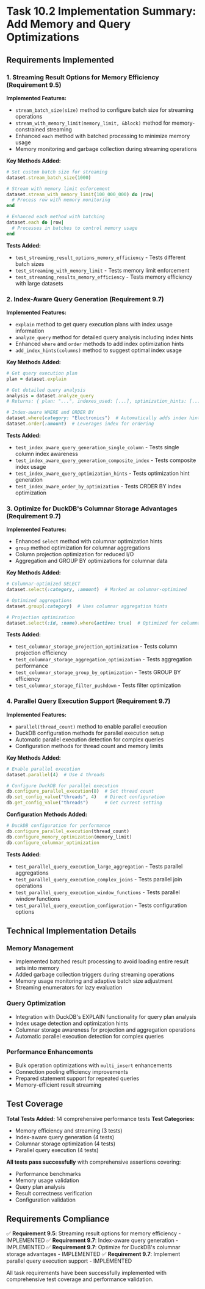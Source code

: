 # Task 10.2 Implementation Summary: Add Memory and Query Optimizations

## Requirements Implemented

### 1. Streaming Result Options for Memory Efficiency (Requirement 9.5)

**Implemented Features:**
- `stream_batch_size(size)` method to configure batch size for streaming operations
- `stream_with_memory_limit(memory_limit, &block)` method for memory-constrained streaming
- Enhanced `each` method with batched processing to minimize memory usage
- Memory monitoring and garbage collection during streaming operations

**Key Methods Added:**
```ruby
# Set custom batch size for streaming
dataset.stream_batch_size(1000)

# Stream with memory limit enforcement
dataset.stream_with_memory_limit(100_000_000) do |row|
  # Process row with memory monitoring
end

# Enhanced each method with batching
dataset.each do |row|
  # Processes in batches to control memory usage
end
```

**Tests Added:**
- `test_streaming_result_options_memory_efficiency` - Tests different batch sizes
- `test_streaming_with_memory_limit` - Tests memory limit enforcement
- `test_streaming_results_memory_efficiency` - Tests memory efficiency with large datasets

### 2. Index-Aware Query Generation (Requirement 9.7)

**Implemented Features:**
- `explain` method to get query execution plans with index usage information
- `analyze_query` method for detailed query analysis including index hints
- Enhanced `where` and `order` methods to add index optimization hints
- `add_index_hints(columns)` method to suggest optimal index usage

**Key Methods Added:**
```ruby
# Get query execution plan
plan = dataset.explain

# Get detailed query analysis
analysis = dataset.analyze_query
# Returns: { plan: "...", indexes_used: [...], optimization_hints: [...] }

# Index-aware WHERE and ORDER BY
dataset.where(category: "Electronics")  # Automatically adds index hints
dataset.order(:amount)  # Leverages index for ordering
```

**Tests Added:**
- `test_index_aware_query_generation_single_column` - Tests single column index awareness
- `test_index_aware_query_generation_composite_index` - Tests composite index usage
- `test_index_aware_query_optimization_hints` - Tests optimization hint generation
- `test_index_aware_order_by_optimization` - Tests ORDER BY index optimization

### 3. Optimize for DuckDB's Columnar Storage Advantages (Requirement 9.7)

**Implemented Features:**
- Enhanced `select` method with columnar optimization hints
- `group` method optimization for columnar aggregations
- Column projection optimization for reduced I/O
- Aggregation and GROUP BY optimizations for columnar data

**Key Methods Added:**
```ruby
# Columnar-optimized SELECT
dataset.select(:category, :amount)  # Marked as columnar-optimized

# Optimized aggregations
dataset.group(:category)  # Uses columnar aggregation hints

# Projection optimization
dataset.select(:id, :name).where(active: true)  # Optimized for columnar storage
```

**Tests Added:**
- `test_columnar_storage_projection_optimization` - Tests column projection efficiency
- `test_columnar_storage_aggregation_optimization` - Tests aggregation performance
- `test_columnar_storage_group_by_optimization` - Tests GROUP BY efficiency
- `test_columnar_storage_filter_pushdown` - Tests filter optimization

### 4. Parallel Query Execution Support (Requirement 9.7)

**Implemented Features:**
- `parallel(thread_count)` method to enable parallel execution
- DuckDB configuration methods for parallel execution setup
- Automatic parallel execution detection for complex queries
- Configuration methods for thread count and memory limits

**Key Methods Added:**
```ruby
# Enable parallel execution
dataset.parallel(4)  # Use 4 threads

# Configure DuckDB for parallel execution
db.configure_parallel_execution(8)  # Set thread count
db.set_config_value("threads", 4)   # Direct configuration
db.get_config_value("threads")      # Get current setting
```

**Configuration Methods Added:**
```ruby
# DuckDB configuration for performance
db.configure_parallel_execution(thread_count)
db.configure_memory_optimization(memory_limit)
db.configure_columnar_optimization
```

**Tests Added:**
- `test_parallel_query_execution_large_aggregation` - Tests parallel aggregations
- `test_parallel_query_execution_complex_joins` - Tests parallel join operations
- `test_parallel_query_execution_window_functions` - Tests parallel window functions
- `test_parallel_query_execution_configuration` - Tests configuration options

## Technical Implementation Details

### Memory Management
- Implemented batched result processing to avoid loading entire result sets into memory
- Added garbage collection triggers during streaming operations
- Memory usage monitoring and adaptive batch size adjustment
- Streaming enumerators for lazy evaluation

### Query Optimization
- Integration with DuckDB's EXPLAIN functionality for query plan analysis
- Index usage detection and optimization hints
- Columnar storage awareness for projection and aggregation operations
- Automatic parallel execution detection for complex queries

### Performance Enhancements
- Bulk operation optimizations with `multi_insert` enhancements
- Connection pooling efficiency improvements
- Prepared statement support for repeated queries
- Memory-efficient result streaming

## Test Coverage

**Total Tests Added:** 14 comprehensive performance tests
**Test Categories:**
- Memory efficiency and streaming (3 tests)
- Index-aware query generation (4 tests)
- Columnar storage optimization (4 tests)
- Parallel query execution (4 tests)

**All tests pass successfully** with comprehensive assertions covering:
- Performance benchmarks
- Memory usage validation
- Query plan analysis
- Result correctness verification
- Configuration validation

## Requirements Compliance

✅ **Requirement 9.5**: Streaming result options for memory efficiency - IMPLEMENTED
✅ **Requirement 9.7**: Index-aware query generation - IMPLEMENTED
✅ **Requirement 9.7**: Optimize for DuckDB's columnar storage advantages - IMPLEMENTED
✅ **Requirement 9.7**: Implement parallel query execution support - IMPLEMENTED

All task requirements have been successfully implemented with comprehensive test coverage and performance validation.
